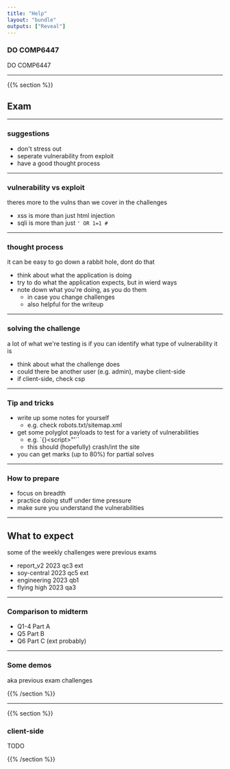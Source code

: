 ```yaml
---
title: "Help"
layout: "bundle"
outputs: ["Reveal"]
---
```


### DO COMP6447
DO COMP6447

---

{{% section %}}

## Exam

---

### suggestions
* don't stress out
* seperate vulnerability from exploit
* have a good thought process

---

### vulnerability vs exploit
theres more to the vulns than we cover in the challenges

* xss is more than just html injection
* sqli is more than just `' OR 1=1 #`

---

### thought process
it can be easy to go down a rabbit hole, dont do that

* think about what the application is doing
* try to do what the application expects, but in wierd ways
* note down what you're doing, as you do them
    * in case you change challenges
    * also helpful for the writeup

---

### solving the challenge
a lot of what we're testing is if you can identify what type of vulnerability it is

* think about what the challenge does
* could there be another user (e.g. admin), maybe client-side
* if client-side, check csp

---

### Tip and tricks
* write up some notes for yourself
    * e.g. check robots.txt/sitemap.xml
* get some polyglot payloads to test for a variety of vulnerabilities
    * e.g. `{}\<script\>"'\``
    * this should (hopefully) crash/int the site
* you can get marks (up to 80%) for partial solves

---

### How to prepare
* focus on breadth
* practice doing stuff under time pressure
* make sure you understand the vulnerabilities

---

## What to expect
some of the weekly challenges were previous exams

* report_v2 2023 qc3 ext
* soy-central 2023 qc5 ext
* engineering 2023 qb1
* flying high 2023 qa3 

--- 

### Comparison to midterm
* Q1-4 Part A
* Q5 Part B
* Q6 Part C (ext probably)

---

### Some demos
aka previous exam challenges

{{% /section %}}

---

{{% section %}}

### client-side
TODO

{{% /section %}}
